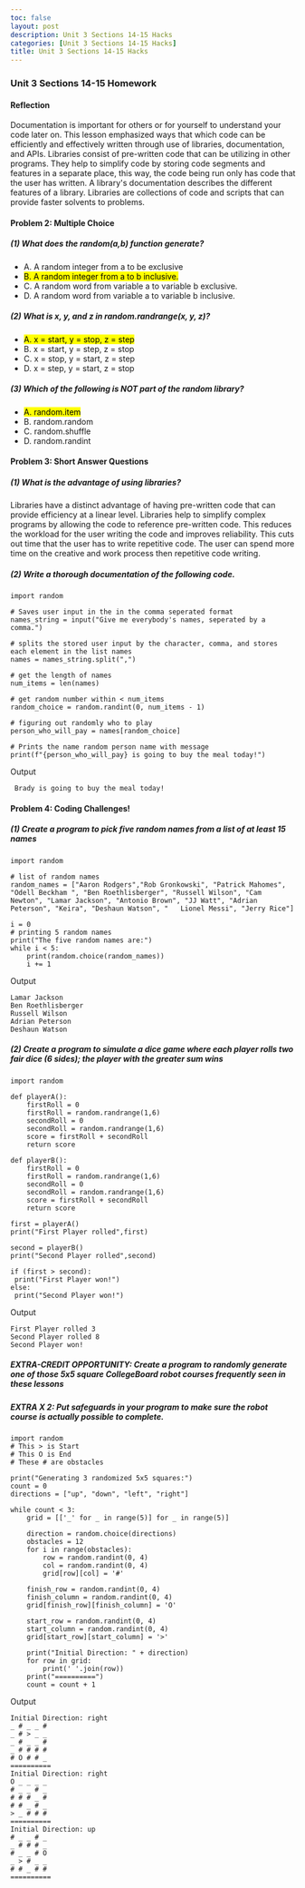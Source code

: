 ```yaml
---
toc: false
layout: post
description: Unit 3 Sections 14-15 Hacks
categories: [Unit 3 Sections 14-15 Hacks]
title: Unit 3 Sections 14-15 Hacks
---
```


### Unit 3 Sections 14-15 Homework
#### Reflection
Documentation is important for others or for yourself to understand your code later on. This lesson emphasized ways that which code can be efficiently and effectively written through use of libraries, documentation, and APIs. Libraries consist of pre-written code that can be utilizing in other programs. They help to simplify code by storing code segments and features in a separate place, this way, the code being run only has code that the user has written. A library's documentation describes the different features of a library.  Libraries are collections of code and scripts that can provide faster solvents to problems. 


#### Problem 2: Multiple Choice

##### (1) What does the random(a,b) function generate?
- A. A random integer from a to be exclusive
- <mark>B. A random integer from a to b inclusive.</mark>
- C. A random word from variable a to variable b exclusive.
- D. A random word from variable a to variable b inclusive.

##### (2) What is x, y, and z in random.randrange(x, y, z)?

- <mark> A. x = start, y = stop, z = step</mark>
- B. x = start, y = step, z = stop
- C. x = stop, y = start, z = step
- D. x = step, y = start, z = stop

##### (3) Which of the following is NOT part of the random library?

-  <mark> A. random.item </mark>
- B. random.random
- C. random.shuffle
- D. random.randint

#### Problem 3:  Short Answer Questions

##### (1) What is the advantage of using libraries?
Libraries have a distinct advantage of having pre-written code that can provide efficiency at a linear level. Libraries help to simplify complex programs by allowing the code to reference pre-written code. This reduces the workload for the user writing the code and improves reliability. This cuts out time that the user has to write repetitive code. The user can spend more time on the creative and work process then repetitive code writing.

##### (2) Write a thorough documentation of the following code.
```
import random 

# Saves user input in the in the comma seperated format
names_string = input("Give me everybody's names, seperated by a comma.")

# splits the stored user input by the character, comma, and stores each element in the list names
names = names_string.split(",")

# get the length of names
num_items = len(names)

# get random number within < num_items
random_choice = random.randint(0, num_items - 1)

# figuring out randomly who to play
person_who_will_pay = names[random_choice]

# Prints the name random person name with message
print(f"{person_who_will_pay} is going to buy the meal today!")
```
Output
```
 Brady is going to buy the meal today!
``` 

#### Problem 4:  Coding Challenges!

##### (1) Create a program to pick five random names from a list of at least 15 names
```
import random

# list of random names
random_names = ["Aaron Rodgers","Rob Gronkowski", "Patrick Mahomes", "Odell Beckham ", "Ben Roethlisberger", "Russell Wilson", "Cam Newton", "Lamar Jackson", "Antonio Brown", "JJ Watt", "Adrian Peterson", "Keira", "Deshaun Watson", "	Lionel Messi", "Jerry Rice"] 

i = 0
# printing 5 random names
print("The five random names are:")
while i < 5:
    print(random.choice(random_names))
    i += 1
```
Output

```
Lamar Jackson
Ben Roethlisberger
Russell Wilson
Adrian Peterson
Deshaun Watson
```

##### (2) Create a program to simulate a dice game where each player rolls two fair dice (6 sides); the player with the greater sum wins
```
import random

def playerA():
    firstRoll = 0
    firstRoll = random.randrange(1,6)
    secondRoll = 0
    secondRoll = random.randrange(1,6)
    score = firstRoll + secondRoll
    return score

def playerB():
    firstRoll = 0
    firstRoll = random.randrange(1,6)
    secondRoll = 0
    secondRoll = random.randrange(1,6)
    score = firstRoll + secondRoll
    return score

first = playerA()
print("First Player rolled",first)

second = playerB()
print("Second Player rolled",second)

if (first > second):
 print("First Player won!") 
else:
 print("Second Player won!") 
```
Output

```
First Player rolled 3
Second Player rolled 8
Second Player won!
```
##### EXTRA-CREDIT OPPORTUNITY: Create a program to randomly generate one of those 5x5 square CollegeBoard robot courses frequently seen in these lessons
##### EXTRA X 2: Put safeguards in your program to make sure the robot course is actually possible to complete.

```
import random
# This > is Start
# This O is End
# These # are obstacles

print("Generating 3 randomized 5x5 squares:")
count = 0
directions = ["up", "down", "left", "right"]

while count < 3:
    grid = [['_' for _ in range(5)] for _ in range(5)]

    direction = random.choice(directions)
    obstacles = 12
    for i in range(obstacles):
        row = random.randint(0, 4)
        col = random.randint(0, 4)
        grid[row][col] = '#'

    finish_row = random.randint(0, 4)
    finish_column = random.randint(0, 4)
    grid[finish_row][finish_column] = 'O'

    start_row = random.randint(0, 4)
    start_column = random.randint(0, 4)
    grid[start_row][start_column] = '>'
    
    print("Initial Direction: " + direction)
    for row in grid:
        print(' '.join(row))
    print("==========")
    count = count + 1
```

<p>Output</p>


```
Initial Direction: right
_ # _ _ #
_ # > _ _
_ # _ _ #
_ # # # #
# O # # _
==========
Initial Direction: right
O _ _ _ _
# _ _ # _
# # # _ #
# # _ # _
> _ # # #
==========
Initial Direction: up
# _ _ # _
_ # # # _
# _ _ # O
_ > # _ _
# # _ # #
==========
```

